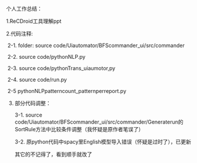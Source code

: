 个人工作总结：

1.ReCDroid工具理解ppt

2.代码注释:

​        2-1. folder: source code/Uiautomator/BFScommander_ui/src/commander

​        2-2. source code/pythonNLP.py 

​        2-3. source code/pythonTrans_uiaumotor,py

​        2-4. source code/run.py

​        2-5  pythonNLPpatterncount_patternperreport.py

3. 部分代码调整：

   3-1. source code/Uiautomator/BFScommander_ui/src/commander/Generaterun的SortRule方法中比较条件调整（我怀疑是原作者笔误了）

   3-2.  原python代码中spacy里English模型导入错误（怀疑是过时了），已更新

   其它的不记得了，看到顺手就改了 